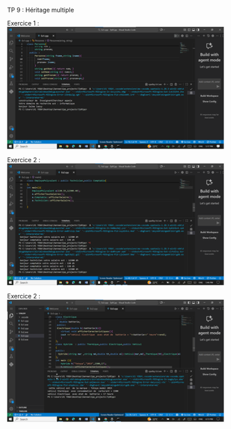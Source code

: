 TP 9 : Héritage multiple

Exercice  1 :
![image alt](https://github.com/laouysalma/Tp9Cpp/blob/main/Ex1.png?raw=true)

Exercice  2 :
![image alt](https://github.com/laouysalma/Tp9Cpp/blob/main/Ex2.png?raw=true)

Exercice  2 :
![image alt](https://github.com/laouysalma/Tp9Cpp/blob/main/Ex3.png?raw=true)
